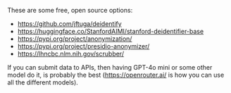 
These are some free, open source options:
- https://github.com/jftuga/deidentify
- https://huggingface.co/StanfordAIMI/stanford-deidentifier-base
- https://pypi.org/project/anonymization/
- https://pypi.org/project/presidio-anonymizer/
- https://lhncbc.nlm.nih.gov/scrubber/

If you can submit data to APIs, then having GPT-4o mini or some other model do it, is probably the best (https://openrouter.ai/ is how you can use all the different models). 
